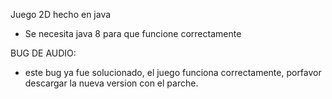 Juego 2D hecho en java

  * Se necesita java 8 para que funcione correctamente

BUG DE AUDIO:
  * este bug ya fue solucionado, el juego funciona correctamente, porfavor descargar la nueva version con el parche.


